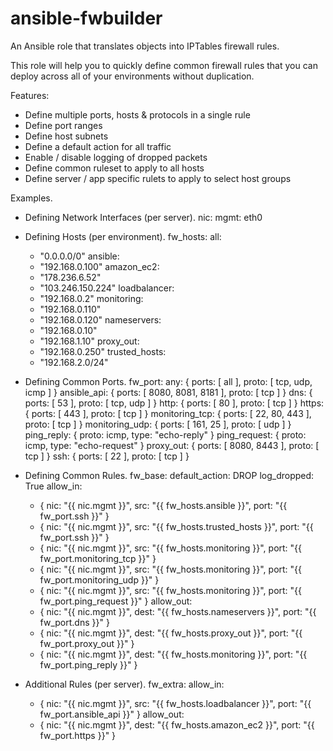 # ansible-fwbuilder

An Ansible role that translates objects into IPTables firewall rules.

This role will help you to quickly define common firewall rules that you can deploy across all of your environments without duplication.

Features:

* Define multiple ports, hosts & protocols in a single rule
* Define port ranges
* Define host subnets
* Define a default action for all traffic
* Enable / disable logging of dropped packets
* Define common ruleset to apply to all hosts
* Define server / app specific rulets to apply to select host groups

Examples.

* Defining Network Interfaces (per server).
nic:
  mgmt: eth0

* Defining Hosts (per environment).
fw_hosts:
  all:
    - "0.0.0.0/0"
  ansible:
    - "192.168.0.100"
  amazon_ec2:
    - "178.236.6.52"
    - "103.246.150.224"
  loadbalancer:
    - "192.168.0.2"
  monitoring:
    - "192.168.0.110"
    - "192.168.0.120"
  nameservers:
    - "192.168.0.10"
    - "192.168.1.10"
  proxy_out:
    - "192.168.0.250"
  trusted_hosts:
    - "192.168.2.0/24"
    
* Defining Common Ports.
fw_port:
  any: { ports: [ all ], proto: [ tcp, udp, icmp ] }
  ansible_api: { ports: [ 8080, 8081, 8181 ], proto: [ tcp ] }
  dns: { ports: [ 53 ], proto: [ tcp, udp ] }
  http: { ports: [ 80 ], proto: [ tcp ] }
  https: { ports: [ 443 ], proto: [ tcp ] }
  monitoring_tcp: { ports: [ 22, 80, 443 ], proto: [ tcp ] }
  monitoring_udp: { ports: [ 161, 25 ], proto: [ udp ] }
  ping_reply: { proto: icmp, type: "echo-reply" }
  ping_request: { proto: icmp, type: "echo-request" }
  proxy_out: { ports: [ 8080, 8443 ], proto: [ tcp ] }
  ssh: { ports: [ 22 ], proto: [ tcp ] }

* Defining Common Rules.
fw_base:
  default_action: DROP
  log_dropped: True
  allow_in:
    - { nic: "{{ nic.mgmt }}", src: "{{ fw_hosts.ansible }}", port: "{{ fw_port.ssh }}" }
    - { nic: "{{ nic.mgmt }}", src: "{{ fw_hosts.trusted_hosts }}", port: "{{ fw_port.ssh }}" }
    - { nic: "{{ nic.mgmt }}", src: "{{ fw_hosts.monitoring }}", port: "{{ fw_port.monitoring_tcp }}" }
    - { nic: "{{ nic.mgmt }}", src: "{{ fw_hosts.monitoring }}", port: "{{ fw_port.monitoring_udp }}" }
    - { nic: "{{ nic.mgmt }}", src: "{{ fw_hosts.monitoring }}", port: "{{ fw_port.ping_request }}" }
  allow_out:
    - { nic: "{{ nic.mgmt }}", dest: "{{ fw_hosts.nameservers }}", port: "{{ fw_port.dns }}" }
    - { nic: "{{ nic.mgmt }}", dest: "{{ fw_hosts.proxy_out }}", port: "{{ fw_port.proxy_out }}" }
    - { nic: "{{ nic.mgmt }}", dest: "{{ fw_hosts.monitoring }}", port: "{{ fw_port.ping_reply }}" }

* Additional Rules (per server).
fw_extra:
  allow_in:
    - { nic: "{{ nic.mgmt }}", src: "{{ fw_hosts.loadbalancer }}", port: "{{ fw_port.ansible_api }}" }
  allow_out:
    - { nic: "{{ nic.mgmt }}", dest: "{{ fw_hosts.amazon_ec2 }}", port: "{{ fw_port.https }}" }

